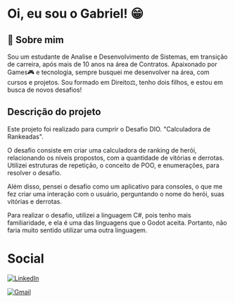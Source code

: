 
# Oi, eu sou o Gabriel! 😁




## 🚀 Sobre mim
Sou um estudante de Analise e Desenvolvimento de Sistemas, em transição de carreira, após mais de 10 anos na área de Contratos. Apaixonado por Games🎮 e tecnologia, sempre busquei me desenvolver na área, com cursos e projetos. Sou formado em Direito⚖️, tenho dois filhos, e estou em busca de novos desafios!


## Descrição do projeto
Este projeto foi realizado para cumprir o Desafio DIO. "Calculadora de Rankeadas". 

O desafio consiste em criar uma calculadora de ranking de herói, relacionando os níveis propostos, com a quantidade de vitórias e derrotas. Utilizei estruturas de repetição, o conceito de POO, e enumerações, para resolver o desafio. 

Além disso, pensei o desafio como um aplicativo para consoles, o que me fez criar uma interação com o usuário, perguntando o nome do herói, suas vitórias e derrotas. 

Para realizar o desafio, utilizei a linguagem C#, pois tenho mais familiaridade, e ela é uma das linguagens que o Godot aceita. Portanto, não faria muito sentido utilizar uma outra linguagem. 






# Social

[![LinkedIn](https://img.shields.io/badge/LinkedIn-0077B5?style=for-the-badge&logo=linkedin&logoColor=white)](https://www.linkedin.com/in/ggoncalvesteixeira/)

[![Gmail](https://img.shields.io/badge/Gmail-333333?style=for-the-badge&logo=gmail&logoColor=red)](mailto:gabrielgonteixeira@gmail.com)
